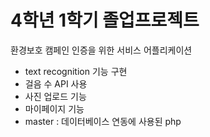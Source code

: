 # 4학년 1학기 졸업프로젝트

환경보호 캠페인 인증을 위한 서비스 어플리케이션

- text recognition 기능 구현
- 걸음 수 API 사용
- 사진 업로드 기능
- 마이페이지 기능
- master : 데이터베이스 연동에 사용된 php 
